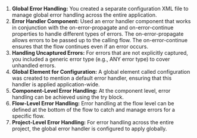 1. **Global Error Handling:**
  You created a separate configuration XML file to manage global error handling across the entire application.
2. **Error Handler Component:**
  Used an error handler component that works in conjunction with the on-error-propagate and on-error-continue properties to handle different types of errors.
    The on-error-propagate allows errors to be passed up to the calling flow.
    The on-error-continue ensures that the flow continues even if an error occurs.
3. **Handling Uncaptured Errors:**
  For errors that are not explicitly captured, you included a generic error type (e.g., ANY error type) to cover unhandled errors.
4. **Global Element for Configuration:**
  A global element called configuration was created to mention a default error handler, ensuring that this handler is applied application-wide.
5. **Component-Level Error Handling:**
  At the component level, error handling can be achieved using the try block.
6. **Flow-Level Error Handling:**
  Error handling at the flow level can be defined at the bottom of the flow to catch and manage errors for a specific flow.
7. **Project-Level Error Handling:**
  For error handling across the entire project, the global error handler is configured to apply globally.
